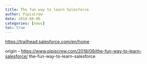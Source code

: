 ```yaml
---
title: The fun way to learn Salesforce
author: PipisCrew
date: 2018-08-06
categories: [news]
toc: true
---
```


https://trailhead.salesforce.com/en/home

origin - https://www.pipiscrew.com/2018/08/the-fun-way-to-learn-salesforce/ the-fun-way-to-learn-salesforce